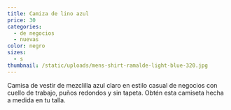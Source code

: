 ```yaml
---
title: Camiza de lino azul
price: 30
categories:
  - de negocios
  - nuevas
color: negro
sizes:
  - s
thumbnail: /static/uploads/mens-shirt-ramalde-light-blue-320.jpg  
---
```

Camisa de vestir de mezclilla azul claro en estilo casual de negocios con
cuello de trabajo, puños redondos y sin tapeta. Obtén esta camiseta hecha a
medida en tu talla.

